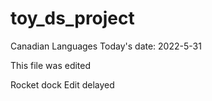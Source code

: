 # toy_ds_project
Canadian Languages
Today's date: 2022-5-31

This file was edited

Rocket dock
Edit delayed
